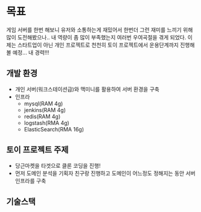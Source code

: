 # 목표
게임 서버를 한번 해보니 유저와 소통하는게 재밌어서 한번더 그런 재미를 느끼기 위해 많이 도전해봤으나.. 내 역량이 좀 많이 부족했는지 여러번 우여곡절을 겪게 되었다.
이제는 스타트업이 아닌 개인 프로젝트로 천천히 토이 프로젝트에서 운용단계까지 진행해볼 예정... 내 경력!!!

## 개발 환경
- 개인 서버(워크스테이션급)와 맥미니를 활용하여 서버 환경을 구축
- 인프라 
  - mysql(RAM 4g)
  - jenkins(RAM 4g)
  - redis(RAM 4g) 
  - logstash(RMA 4g)
  - ElasticSearch(RMA 16g)

## 토이 프로젝트 주제
- 당근마켓을 타겟으로 클론 코딩을 진행!
- 먼저 도메인 분석을 기획자 친구랑 진행하고 도메인이 어느정도 정해지는 동안 서버 인프라를 구축

## 기술스택
